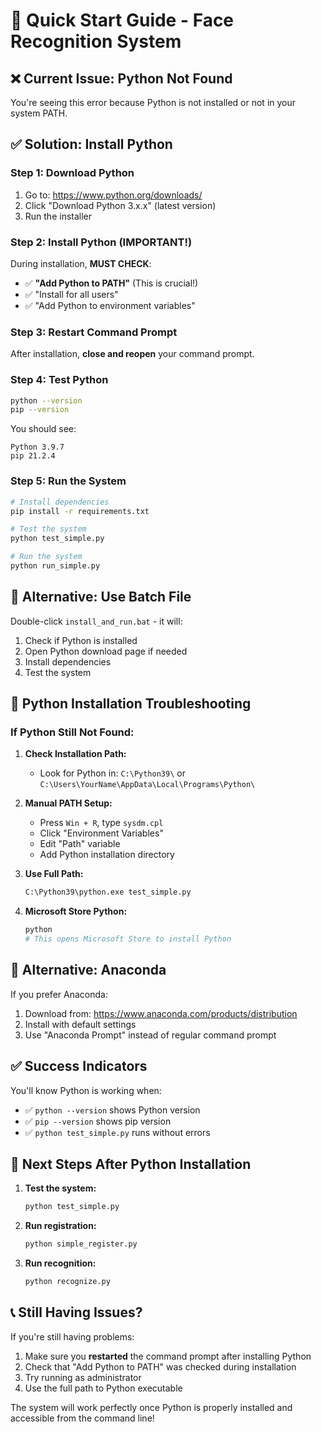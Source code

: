 # 🚀 Quick Start Guide - Face Recognition System

## ❌ **Current Issue: Python Not Found**

You're seeing this error because Python is not installed or not in your system PATH.

## ✅ **Solution: Install Python**

### **Step 1: Download Python**
1. Go to: https://www.python.org/downloads/
2. Click "Download Python 3.x.x" (latest version)
3. Run the installer

### **Step 2: Install Python (IMPORTANT!)**
During installation, **MUST CHECK**:
- ✅ **"Add Python to PATH"** (This is crucial!)
- ✅ "Install for all users"
- ✅ "Add Python to environment variables"

### **Step 3: Restart Command Prompt**
After installation, **close and reopen** your command prompt.

### **Step 4: Test Python**
```bash
python --version
pip --version
```

You should see:
```
Python 3.9.7
pip 21.2.4
```

### **Step 5: Run the System**
```bash
# Install dependencies
pip install -r requirements.txt

# Test the system
python test_simple.py

# Run the system
python run_simple.py
```

## 🔧 **Alternative: Use Batch File**

Double-click `install_and_run.bat` - it will:
1. Check if Python is installed
2. Open Python download page if needed
3. Install dependencies
4. Test the system

## 🐍 **Python Installation Troubleshooting**

### **If Python Still Not Found:**

1. **Check Installation Path:**
   - Look for Python in: `C:\Python39\` or `C:\Users\YourName\AppData\Local\Programs\Python\`

2. **Manual PATH Setup:**
   - Press `Win + R`, type `sysdm.cpl`
   - Click "Environment Variables"
   - Edit "Path" variable
   - Add Python installation directory

3. **Use Full Path:**
   ```bash
   C:\Python39\python.exe test_simple.py
   ```

4. **Microsoft Store Python:**
   ```bash
   python
   # This opens Microsoft Store to install Python
   ```

## 📱 **Alternative: Anaconda**

If you prefer Anaconda:
1. Download from: https://www.anaconda.com/products/distribution
2. Install with default settings
3. Use "Anaconda Prompt" instead of regular command prompt

## ✅ **Success Indicators**

You'll know Python is working when:
- ✅ `python --version` shows Python version
- ✅ `pip --version` shows pip version
- ✅ `python test_simple.py` runs without errors

## 🎯 **Next Steps After Python Installation**

1. **Test the system:**
   ```bash
   python test_simple.py
   ```

2. **Run registration:**
   ```bash
   python simple_register.py
   ```

3. **Run recognition:**
   ```bash
   python recognize.py
   ```

## 📞 **Still Having Issues?**

If you're still having problems:
1. Make sure you **restarted** the command prompt after installing Python
2. Check that "Add Python to PATH" was checked during installation
3. Try running as administrator
4. Use the full path to Python executable

The system will work perfectly once Python is properly installed and accessible from the command line!

